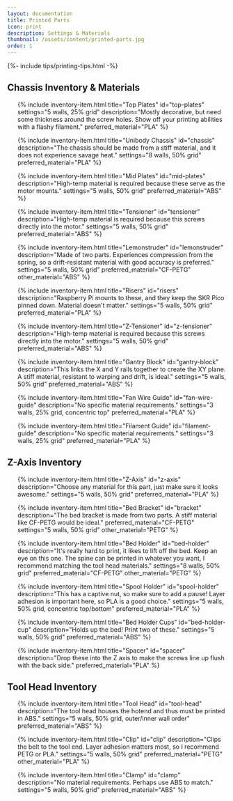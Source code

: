 ```yaml
---
layout: documentation
title: Printed Parts
icon: print
description: Settings & Materials
thumbnail: /assets/content/printed-parts.jpg
order: 1
---
```


{%- include tips/printing-tips.html -%}

## Chassis Inventory & Materials

<ul class="inventory">
{% include inventory-item.html
title="Top Plates"
id="top-plates"
settings="5 walls, 25% grid"
description="Mostly decorative, but need some thickness around the screw holes. Show off your printing
abilities with a flashy filament."
preferred_material="PLA" %}

{% include inventory-item.html
title="Unibody Chassis"
id="chassis"
description="The chassis should be made from a stiff material, and it does not experience savage heat."
settings="8 walls, 50% grid"
preferred_material="PLA" %}

{% include inventory-item.html
title="Mid Plates"
id="mid-plates"
description="High-temp material is required because these serve as the motor mounts."
settings="5 walls, 50% grid"
preferred_material="ABS" %}

{% include inventory-item.html
title="Tensioner"
id="tensioner"
description="High-temp material is required because this screws directly into the motor."
settings="5 walls, 50% grid"
preferred_material="ABS" %}

{% include inventory-item.html
title="Lemonstruder"
id="lemonstruder"
description="Made of two parts. Experiences compression from the spring, so a drift-resistant
material with good accuracy is preferred."
settings="5 walls, 50% grid"
preferred_material="CF-PETG"
other_material="ABS" %}

{% include inventory-item.html
title="Risers"
id="risers"
description="Raspberry Pi mounts to these, and they keep the SKR Pico pinned down. Material doesn't matter."
settings="5 walls, 50% grid"
preferred_material="PLA" %}

{% include inventory-item.html
title="Z-Tensioner"
id="z-tensioner"
description="High-temp material is required because this screws directly into the motor."
settings="5 walls, 50% grid"
preferred_material="ABS" %}

{% include inventory-item.html
title="Gantry Block"
id="gantry-block"
description="This links the X and Y rails together to create the XY plane. A stiff material, resistant to warping and
drift, is ideal."
settings="5 walls, 50% grid"
preferred_material="ABS" %}

{% include inventory-item.html
title="Fan Wire Guide"
id="fan-wire-guide"
description="No specific material requirements."
settings="3 walls, 25% grid, concentric top"
preferred_material="PLA" %}

{% include inventory-item.html
title="Filament Guide"
id="filament-guide"
description="No specific material requirements."
settings="3 walls, 25% grid"
preferred_material="PLA" %}
</ul>

## Z-Axis Inventory

<ul class="inventory">
{% include inventory-item.html
title="Z-Axis"
id="z-axis"
description="Choose any material for this part, just make sure it looks awesome."
settings="5 walls, 50% grid"
preferred_material="PLA" %}

{% include inventory-item.html
title="Bed Bracket"
id="bracket"
description="The bed bracket is made from two parts. A stiff material like CF-PETG would be ideal."
preferred_material="CF-PETG"
settings="5 walls, 50% grid"
other_material="PETG" %}

{% include inventory-item.html
title="Bed Holder"
id="bed-holder"
description="It's really hard to print, it likes to lift off the bed. Keep an eye on this one. The spine can be printed in whatever you want, I recommend matching
the tool head materials."
settings="8 walls, 50% grid"
preferred_material="CF-PETG"
other_material="PETG" %}

{% include inventory-item.html
title="Spool Holder"
id="spool-holder"
description="This has a captive nut, so make sure to add a pause! Layer adhesion is important here, so PLA is a good
choice."
settings="5 walls, 50% grid, concentric top/bottom"
preferred_material="PLA" %}

{% include inventory-item.html
title="Bed Holder Cups"
id="bed-holder-cup"
description="Holds up the bed! Print two of these."
settings="5 walls, 50% grid"
preferred_material="ABS" %}

{% include inventory-item.html
title="Spacer"
id="spacer"
description="Drop these into the Z axis to make the screws line up flush with the back side."
preferred_material="PLA" %}
</ul>

## Tool Head Inventory

<ul class="inventory">
{% include inventory-item.html
title="Tool Head"
id="tool-head"
description="The tool head houses the hotend and thus must be printed in ABS."
settings="5 walls, 50% grid, outer/inner wall order"
preferred_material="ABS" %}

{% include inventory-item.html
title="Clip"
id="clip"
description="Clips the belt to the tool end. Layer adhesion matters most, so I recommend PETG or PLA."
settings="5 walls, 50% grid"
preferred_material="PETG"
other_material="PLA" %}

{% include inventory-item.html
title="Clamp"
id="clamp"
description="No material requirements. Perhaps use ABS to match."
settings="5 walls, 50% grid"
preferred_material="ABS" %}
</ul>
